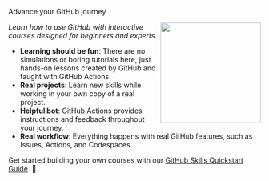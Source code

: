 Advance your GitHub journey

<img alt="" src=https://user-images.githubusercontent.com/1221423/156894097-ff2d6566-7b6a-4488-950e-f4ebe990965a.svg width=200 align=right>

_Learn how to use GitHub with interactive courses designed for beginners and experts._

- **Learning should be fun**: There are no simulations or boring tutorials here, just hands-on lessons created by GitHub and taught with GitHub Actions.
- **Real projects**: Learn new skills while working in your own copy of a real project.
- **Helpful bot**: GitHub Actions provides instructions and feedback throughout your journey.
- **Real workflow**: Everything happens with real GitHub features, such as Issues, Actions, and Codespaces.

Get started building your own courses with our [GitHub Skills Quickstart Guide](https://skills.github.com/quickstart). 🌟

